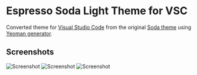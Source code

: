 # Espresso Soda Light Theme for VSC

Converted theme for [Visual Studio Code](https://code.visualstudio.com) 
from the original [Soda theme](https://github.com/buymeasoda/soda-theme) 
using [Yeoman generator](https://github.com/Microsoft/vscode-docs/blob/0.9.0/release-notes/latest.md).

## Screenshots

![Screenshot](https://github.com/BroFox86/theme-espresso-soda-light/raw/master/screenshots/less-espresso-soda-light.png)
![Screenshot](https://github.com/BroFox86/theme-espresso-soda-light/raw/master/screenshots/js-espresso-soda-light.png)
![Screenshot](https://github.com/BroFox86/theme-espresso-soda-light/raw/master/screenshots/pug-espresso-soda-light.png)